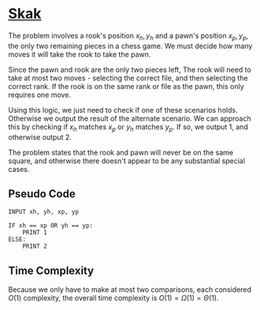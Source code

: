# [Skak]("https://open.kattis.com/problems/skak")

The problem involves a rook's position $x_h,y_h$ and a pawn's position $x_p,y_p$, the only two remaining pieces in a chess game. We must decide how many moves it will take the rook to take the pawn.

Since the pawn and rook are the only two pieces left, The rook will need to take at most two moves - selecting the correct file, and then selecting the correct rank. If the rook is on the same rank or file as the pawn, this only requires one move.

Using this logic, we just need to check if one of these scenarios holds. Otherwise we output the result of the alternate scenario. We can approach this by checking if $x_h$ matches $x_p$ or $y_h$ matches $y_p$. If so, we output $1$, and otherwise output $2$.

The problem states that the rook and pawn will never be on the same square, and otherwise there doesn't appear to be any substantial special cases.

## Pseudo Code
```
INPUT xh, yh, xp, yp

IF xh == xp OR yh == yp:
    PRINT 1
ELSE:
    PRINT 2
```

## Time Complexity
Because we only have to make at most two comparisons, each considered $O(1)$ complexity, the overall time complexity is $O(1) = \Omega(1) = \Theta(1)$.
